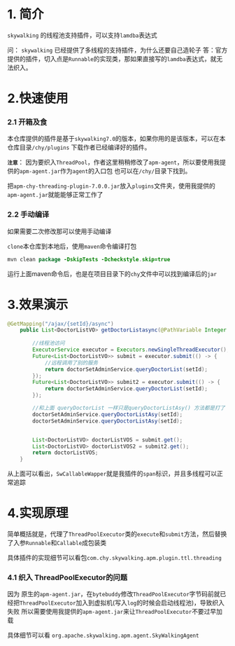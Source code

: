 # 1. 简介

`skywalking` 的线程池支持插件，可以支持`lamdba`表达式

问： `skywalking` 已经提供了多线程的支持插件，为什么还要自己造轮子
答：官方提供的插件，切入点是`Runnable`的实现类，那如果直接写的`lamdba`表达式，就无法织入。

# 2.快速使用

### 2.1 开箱及食
本仓库提供的插件是基于`skywalking7.0`的版本，如果你用的是该版本，可以在本仓库目录`/chy/plugins` 下载作者已经编译好的插件。

__`注意`__： 因为要织入`ThreadPool`，作者这里稍稍修改了`apm-agent`，所以要使用我提供的`apm-agent.jar`作为`agent`的入口包
也可以在`/chy/`目录下找到。

把`apm-chy-threading-plugin-7.0.0.jar`放入`plugins`文件夹，使用我提供的`apm-agent.jar`就能能够正常工作了

### 2.2 手动编译
如果需要二次修改那可以使用手动编译

`clone`本仓库到本地后，使用`maven`命令编译打包

```java
mvn clean package -DskipTests -Dcheckstyle.skip=true
```
运行上面maven命令后，也是在项目目录下的`chy`文件中可以找到编译后的`jar`

# 3.效果演示
```java
@GetMapping("/ajax/{setId}/async")
    public List<DoctorListVO> getDoctorListasync(@PathVariable Integer setId) throws ExecutionException, InterruptedException {
        
        //线程池访问
        ExecutorService executor = Executors.newSingleThreadExecutor();
        Future<List<DoctorListVO>> submit = executor.submit(() -> {
            //远程调用了别的服务
            return doctorSetAdminService.queryDoctorList(setId);
        });
        Future<List<DoctorListVO>> submit2 = executor.submit(() -> {
            return doctorSetAdminService.queryDoctorList(setId);
        });

        //和上面 queryDoctorList 一样只是queryDoctorListAsy() 方法都是打了 `@Async` 注解
        doctorSetAdminService.queryDoctorListAsy(setId);
        doctorSetAdminService.queryDoctorListAsy(setId);


        List<DoctorListVO> doctorListVOS = submit.get();
        List<DoctorListVO> doctorListVOS2 = submit2.get();
        return doctorListVOS;
    }
```

从上面可以看出，`SwCallableWapper`就是我插件的`span`标识，并且多线程可以正常追踪

# 4.实现原理
简单概括就是，代理了`ThreadPoolExecutor`类的`execute`和`submit`方法，然后替换了入参`Runnable`和`Callable`成包装类

具体插件的实现细节可以看包`com.chy.skywalking.apm.plugin.ttl.threading`

### 4.1 织入 ThreadPoolExecutor的问题

因为 原生的`apm-agent.jar`，在`bytebuddy`修改`ThreadPoolExecutor`字节码前就已经把`ThreadPoolExecutor`加入到虚拟机(写入`log`的时候会启动线程池)，导致织入失败
所以需要使用我提供的`apm-agent.jar`来让`ThreadPoolExecutor`不要过早加载

具体细节可以看 `org.apache.skywalking.apm.agent.SkyWalkingAgent`


